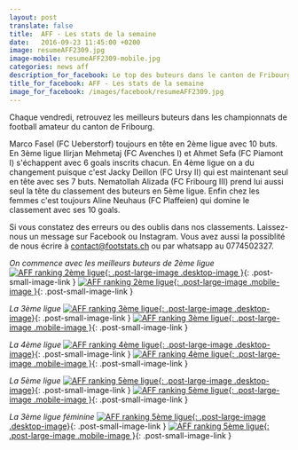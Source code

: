 ```yaml
---
layout: post
translate: false
title:  AFF - Les stats de la semaine
date:   2016-09-23 11:45:00 +0200
image: resumeAFF2309.jpg
image-mobile: resumeAFF2309-mobile.jpg
categories: news aff
description_for_facebook: Le top des buteurs dans le canton de Fribourg.
title_for_facebook: AFF - Les stats de la semaine
image_for_facebook: /images/facebook/resumeAFF2309.jpg
---
```

Chaque vendredi, retrouvez les meilleurs buteurs dans les championnats de football amateur du canton de Fribourg.

Marco Fasel (FC Ueberstorf) toujours en tête en 2ème ligue avec 10 buts. En 3ème ligue Ilirjan Mehmetaj (FC Avenches I) et Ahmet Sefa (FC Piamont I) s'échappent avec 6 goals inscrits chacun. En 4ème ligue on a du changement puisque c'est Jacky Deillon (FC Ursy II) qui est maintenant seul en tête avec ses 7 buts. Nematollah Alizada (FC Fribourg III) prend lui aussi seul la tête du classement des buteurs en 5ème ligue. Enfin chez les femmes c'est toujours Aline Neuhaus (FC Plaffeien) qui domine le classement avec ses 10 goals.

Si vous constatez des erreurs ou des oublis dans nos classements. Laissez-nous un message sur Facebook ou Instagram. Vous avez aussi la possiblité de nous écrire à contact@footstats.ch ou par whatsapp au 0774502327.

_On commence avec les meilleurs buteurs de 2ème ligue_
[![AFF ranking 2ème ligue]({{site.url}}/images/posts/rankings/resumeAFF22309.jpg){: .post-large-image .desktop-image }]({{site.url}}/images/posts/rankings/resumeAFF22309.jpg){: .post-small-image-link }
[![AFF ranking 2ème ligue]({{site.url}}/images/posts/rankings/resumeAFF22309-mobile.jpg){: .post-large-image .mobile-image }]({{site.url}}/images/posts/rankings/resumeAFF22309-mobile.jpg){: .post-small-image-link }

_La 3ème ligue_
[![AFF ranking 3ème ligue]({{site.url}}/images/posts/rankings/resumeAFF32309.jpg){: .post-large-image .desktop-image}]({{site.url}}/images/posts/rankings/resumeAFF32309.jpg){: .post-small-image-link }
[![AFF ranking 3ème ligue]({{site.url}}/images/posts/rankings/resumeAFF32309-mobile.jpg){: .post-large-image .mobile-image }]({{site.url}}/images/posts/rankings/resumeAFF32309-mobile.jpg){: .post-small-image-link }

_La 4ème ligue_
[![AFF ranking 4ème ligue]({{site.url}}/images/posts/rankings/resumeAFF42309.jpg){: .post-large-image .desktop-image}]({{site.url}}/images/posts/rankings/resumeAFF42309.jpg){: .post-small-image-link }
[![AFF ranking 4ème ligue]({{site.url}}/images/posts/rankings/resumeAFF42309-mobile.jpg){: .post-large-image .mobile-image }]({{site.url}}/images/posts/rankings/resumeAFF42309-mobile.jpg){: .post-small-image-link }

_La 5ème ligue_
[![AFF ranking 5ème ligue]({{site.url}}/images/posts/rankings/resumeAFF52309.jpg){: .post-large-image .desktop-image}]({{site.url}}/images/posts/rankings/resumeAFF52309.jpg){: .post-small-image-link }
[![AFF ranking 5ème ligue]({{site.url}}/images/posts/rankings/resumeAFF52309-mobile.jpg){: .post-large-image .mobile-image }]({{site.url}}/images/posts/rankings/resumeAFF52309-mobile.jpg){: .post-small-image-link }

_La 3ème ligue féminine_
[![AFF ranking 5ème ligue]({{site.url}}/images/posts/rankings/resumeAFF302309.jpg){: .post-large-image .desktop-image}]({{site.url}}/images/posts/rankings/resumeAFF302309.jpg){: .post-small-image-link }
[![AFF ranking 5ème ligue]({{site.url}}/images/posts/rankings/resumeAFF302309-mobile.jpg){: .post-large-image .mobile-image }]({{site.url}}/images/posts/rankings/resumeAFF302309-mobile.jpg){: .post-small-image-link }